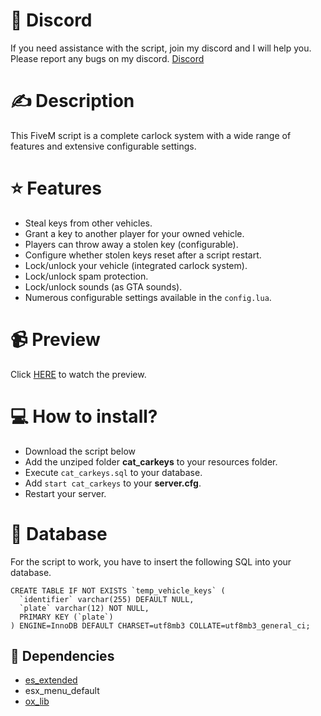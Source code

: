 # 🤖 Discord
If you need assistance with the script, join my discord and I will help you. Please report any bugs on my discord.
[Discord](https://discord.gg/wPCTtQP7UT)

# ✍️ Description
This FiveM script is a complete carlock system with a wide range of features and extensive configurable settings.

# ⭐ Features
- Steal keys from other vehicles.
- Grant a key to another player for your owned vehicle.
- Players can throw away a stolen key (configurable).
- Configure whether stolen keys reset after a script restart.
- Lock/unlock your vehicle (integrated carlock system).
- Lock/unlock spam protection.
- Lock/unlock sounds (as GTA sounds).
- Numerous configurable settings available in the `config.lua`.

# 📹 Preview
Click [HERE](https://streamable.com/8h77ce) to watch the preview.

# 💻 How to install?
- Download the script below
- Add the unziped folder **cat_carkeys** to your resources folder.
- Execute `cat_carkeys.sql` to your database.
- Add `start cat_carkeys` to your **server.cfg**.
- Restart your server.

# 💾 Database
For the script to work, you have to insert the following SQL into your database.
```
CREATE TABLE IF NOT EXISTS `temp_vehicle_keys` (
  `identifier` varchar(255) DEFAULT NULL,
  `plate` varchar(12) NOT NULL,
  PRIMARY KEY (`plate`)
) ENGINE=InnoDB DEFAULT CHARSET=utf8mb3 COLLATE=utf8mb3_general_ci;
```

## 🔗 Dependencies
- [es_extended](https://github.com/esx-framework/esx_core/releases)
- esx_menu_default
- [ox_lib](https://github.com/overextended/ox_lib)

